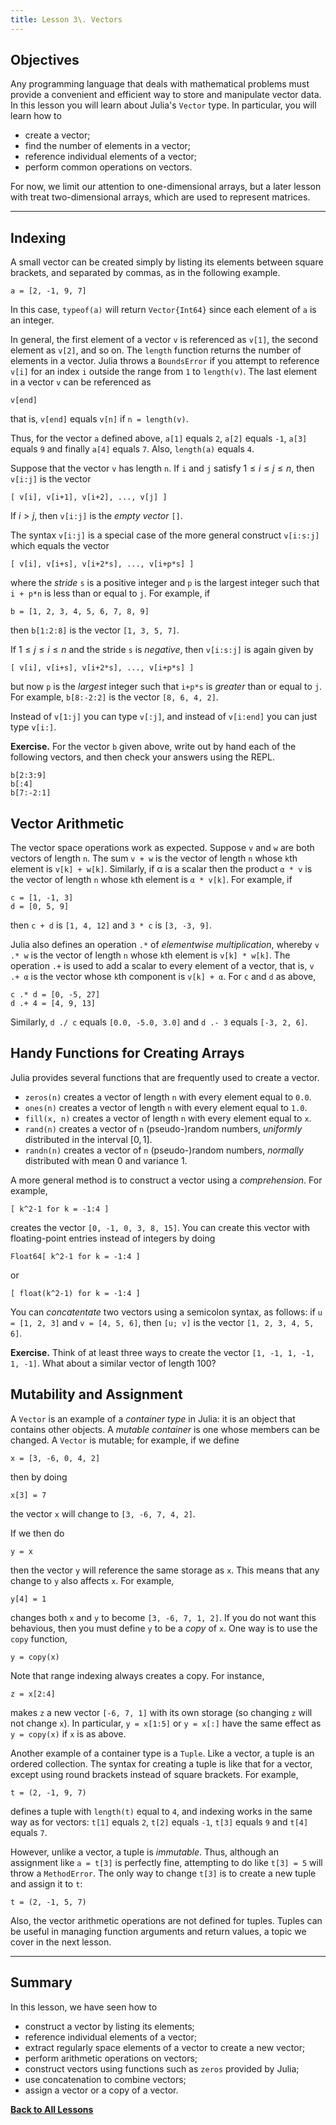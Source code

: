 ```yaml
---
title: Lesson 3\. Vectors
---
```


## Objectives

Any programming language that deals with mathematical problems must provide
a convenient and efficient way to store and manipulate vector data. In this
lesson you will learn about Julia's `Vector` type.  In particular, you will
learn how to

* create a vector;
* find the number of elements in a vector;
* reference individual elements of a vector;
* perform common operations on vectors.

For now, we limit our attention to one-dimensional arrays, but a later lesson
with treat two-dimensional arrays, which are used to represent matrices.

* * *

## Indexing 

A small vector can be created simply by listing its elements between square
brackets, and separated by commas, as in the following example.
```
a = [2, -1, 9, 7]
```
In this case, `typeof(a)` will return `Vector{Int64}` since each element of
`a` is an integer.  

In general, the first element of a vector `v` is referenced as `v[1]`, the
second element as `v[2]`, and so on.  The `length` function returns the 
number of elements in a vector.  Julia throws a `BoundsError` if you attempt 
to reference `v[i]` for an index `i` outside the range from `1` to `length(v)`.
The last element in a vector `v` can be referenced as
```
v[end]
```
that is, `v[end]` equals `v[n]` if `n = length(v)`.

Thus, for the vector `a` defined above, `a[1]` equals `2`, `a[2]` equals `-1`,
`a[3]` equals `9` and finally `a[4]` equals `7`.  Also, `length(a)` equals `4`.

Suppose that the vector `v` has length `n`.  If `i` and `j` satisfy
$1\le i\le j\le n$, then `v[i:j]` is the vector
```
[ v[i], v[i+1], v[i+2], ..., v[j] ]
```
If $i>j$, then `v[i:j]` is the *empty vector* `[]`.  

The syntax `v[i:j]` is a special case of the more general construct `v[i:s:j]` 
which equals the vector
```
[ v[i], v[i+s], v[i+2*s], ..., v[i+p*s] ]
```
where the *stride* `s` is a positive integer and `p` is the largest integer such 
that `i + p*n` is less than or equal to `j`.  For example, if
```
b = [1, 2, 3, 4, 5, 6, 7, 8, 9]
```
then `b[1:2:8]` is the vector `[1, 3, 5, 7]`.  

If $1\le j\le i\le n$ and the stride `s` is *negative*, then `v[i:s:j]` is again
given by
```
[ v[i], v[i+s], v[i+2*s], ..., v[i+p*s] ]
```
but now `p` is the *largest* integer such that `i+p*s` is *greater* than or
equal to `j`.  For example, `b[8:-2:2]` is the vector `[8, 6, 4, 2]`.

Instead of `v[1:j]` you can type `v[:j]`, and instead of `v[i:end]` you can
just type `v[i:]`.


**Exercise.** For the vector `b` given above, write out by hand each of the 
following vectors, and then check your answers using the REPL.
```
b[2:3:9]
b[:4]
b[7:-2:1]
```

## Vector Arithmetic

The vector space operations work as expected.  Suppose `v` and `w` are both
vectors of length `n`.  The sum `v + w` is the vector of length `n` whose `k`th
element is `v[k] + w[k]`.  Similarly, if α is a scalar then the product `α * v` 
is the vector of length `n` whose `k`th element is `α * v[k]`.   For example,
if
```
c = [1, -1, 3] 
d = [0, 5, 9]
```
then `c + d` is `[1, 4, 12]` and `3 * c`  is `[3, -3, 9]`.

Julia also defines an operation `.*` of *elementwise multiplication*, whereby
`v .* w` is the vector of length `n` whose `k`th element is `v[k] * w[k]`.
The operation `.+` is used to add a scalar to every element of a vector, that is,
`v .+ α` is the vector whose `k`th component is `v[k] + α`.
For `c` and `d` as above, 
```
c .* d = [0, -5, 27]
d .+ 4 = [4, 9, 13]
```
Similarly, `d ./ c` equals `[0.0, -5.0, 3.0]` and `d .- 3` equals `[-3, 2, 6]`.

## Handy Functions for Creating Arrays

Julia provides several functions that are frequently used to create a vector.

* `zeros(n)` creates a vector of length `n` with every element equal to `0.0`.
* `ones(n)` creates a vector of length `n` with every element equal to `1.0`.
* `fill(x, n)` creates a vector of length `n` with every element equal to `x`.
* `rand(n)` creates a vector of `n` (pseudo-)random numbers, *uniformly*
distributed in the interval $[0,1]$.
* `randn(n)` creates a vector of `n` (pseudo-)random numbers, *normally*
distributed with mean $0$ and variance $1$.

A more general method is to construct a vector using a *comprehension*.
For example,
```
[ k^2-1 for k = -1:4 ]
```
creates the vector `[0, -1, 0, 3, 8, 15]`.  You can create this vector with
floating-point entries instead of integers by doing
```
Float64[ k^2-1 for k = -1:4 ]
```
or
```
[ float(k^2-1) for k = -1:4 ]
```

You can *concatentate* two vectors using a semicolon syntax, as follows: if
`u = [1, 2, 3]` and `v = [4, 5, 6]`, then `[u; v]` is the vector
`[1, 2, 3, 4, 5, 6]`.

**Exercise.** Think of at least three ways to create the vector 
`[1, -1, 1, -1, 1, -1]`.  What about a similar vector of length 100?

## Mutability and Assignment

A `Vector` is an example of a *container type* in Julia: it is an object
that contains other objects.  A *mutable container* is one whose members
can be changed.  A `Vector` is mutable; for example, if we define
```
x = [3, -6, 0, 4, 2]
```
then by doing
```
x[3] = 7
```
the vector `x` will change to `[3, -6, 7, 4, 2]`.  

If we then do
```
y = x
```
then the vector `y` will reference the same storage as `x`.  This means
that any change to `y` also affects `x`.  For example, 
```
y[4] = 1
```
changes both `x` and `y` to become `[3, -6, 7, 1, 2]`.  If you do not 
want this behavious, then you must define `y` to be a *copy* of `x`.  One
way is to use the `copy` function,
```
y = copy(x)
```
Note that range indexing always creates a copy.  For instance,
```
z = x[2:4]
```
makes `z` a new vector `[-6, 7, 1]` with its own storage (so changing `z`
will not change `x`).  In particular, `y = x[1:5]` or `y = x[:]` have
the same effect as `y = copy(x)` if `x` is as above.

Another example of a container type is a `Tuple`.  Like a vector, a tuple is
an ordered collection.  The syntax for creating a tuple is like that for a
vector, except using round brackets instead of square brackets.  For example,
```
t = (2, -1, 9, 7)
```
defines a tuple with `length(t)` equal to `4`, and indexing works in the same
way as for vectors: `t[1]` equals `2`, `t[2]` equals `-1`, `t[3]` equals `9`
and `t[4]` equals `7`.  

However, unlike a vector, a tuple is *immutable*.  Thus, although an
assignment like `a = t[3]` is perfectly fine, attempting to do 
like `t[3] = 5` will throw a `MethodError`.  The only way to change `t[3]` 
is to create a new tuple and assign it to `t`:
```
t = (2, -1, 5, 7)
```
Also, the vector arithmetic operations are not defined for tuples.  Tuples
can be useful in managing function arguments and return values, a topic we
cover in the next lesson.

* * *

## Summary

In this lesson, we have seen how to

* construct a vector by listing its elements;
* reference individual elements of a vector;
* extract regularly space elements of a vector to create a new vector;
* perform arithmetic operations on vectors;
* construct vectors using functions such as `zeros` provided by Julia;
* use concatenation to combine vectors;
* assign a vector or a copy of a vector.

[**Back to All Lessons**](../index.html)

